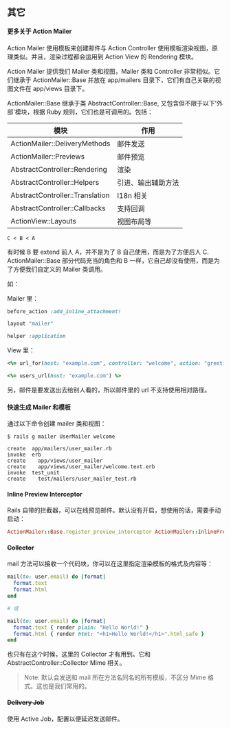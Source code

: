## 其它

#### 更多关于 Action Mailer

Action Mailer 使用模板来创建邮件与 Action Controller 使用模板渲染视图，原理类似。并且，渲染过程都会运用到 Action View 的 Rendering 模块。

Action Mailer 提供我们 Mailer 类和视图，Mailer 类和 Controller 非常相似。它们继承于 ActionMailer::Base 并放在 app/mailers 目录下，它们有自己关联的视图文件在 app/views 目录下。

ActionMailer::Base 继承于类 AbstractController::Base,
又包含但不限于以下'外部'模块，根据 Ruby 规则，它们也是可调用的。包括：

| 模块 | 作用 |
| -- | -- |
| ActionMailer::DeliveryMethods | 邮件发送 |
| ActionMailer::Previews | 邮件预览 |
| AbstractController::Rendering | 渲染 |
| AbstractController::Helpers | 引进、输出辅助方法 |
| AbstractController::Translation | I18n 相关 |
| AbstractController::Callbacks | 支持回调 |
| ActionView::Layouts | 视图布局等 |

`C < B < A` 

有时候 B 要 extend 前人 A，并不是为了 B 自己使用，而是为了方便后人 C. ActionMailer::Base 部分代码充当的角色和 B 一样，它自己却没有使用，而是为了方便我们自定义的 Mailer 类调用。

如：

Mailer 里：

```ruby
before_action :add_inline_attachment!

layout "mailer"

helper :application
```

View 里：

```ruby
<%= url_for(host: "example.com", controller: "welcome", action: "greeting") %>

<%= users_url(host: "example.com") %>
```

另，邮件是要发送出去给别人看的，所以邮件里的 url 不支持使用相对路径。

#### 快速生成 Mailer 和模板

通过以下命令创建 mailer 类和视图：

```
$ rails g mailer UserMailer welcome

create  app/mailers/user_mailer.rb
invoke  erb
create    app/views/user_mailer
create    app/views/user_mailer/welcome.text.erb
invoke  test_unit
create    test/mailers/user_mailer_test.rb
```

#### Inline Preview Interceptor

Rails 自带的拦截器，可以在线预览邮件。默认没有开启，想使用的话，需要手动启动：

```ruby
ActionMailer::Base.register_preview_interceptor ActionMailer::InlinePreviewInterceptor
```

#### ~~Collector~~

mail 方法可以接收一个代码块，你可以在这里指定渲染模板的格式及内容等：

```ruby
mail(to: user.email) do |format|
  format.text
  format.html
end

# 或

mail(to: user.email) do |format|
  format.text { render plain: "Hello World!" }
  format.html { render html: "<h1>Hello World!</h1>".html_safe }
end
```

也只有在这个时候，这里的 Collector 才有用到。它和 AbstractController::Collector Mime 相关。

> Note: 默认会发送和 mail 所在方法名同名的所有模板，不区分 Mime 格式。这也是我们常用的。

#### ~~Delivery Job~~

使用 Active Job，配置以便延迟发送邮件。
